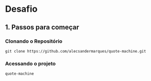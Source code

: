 # Desafio

## 1. Passos para começar

### Clonando o Repositório

`git clone https://github.com/alecsandermarques/quote-machine.git`

### Acessando o projeto

`quote-machine`
